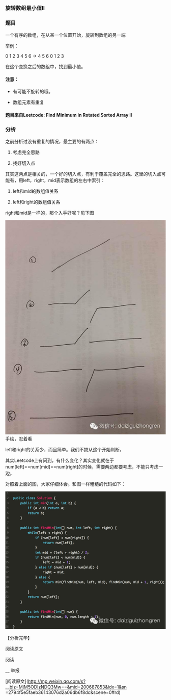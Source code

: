 ### 旋转数组最小值II

### 题目

一个有序的数组，在从某一个位置开始，旋转到数组的另一端

举例：

0 1 2 3 4 5 6 -> 4 5 6 0 1 2 3

在这个变换之后的数组中，找到最小值。

#### 注意：

  * 有可能不旋转的哦。

  * 数组元素有重复

#### 题目来自Leetcode: Find Minimum in Rotated Sorted Array II

### 分析

之前分析过没有重复的情况，最主要的有两点：

  1. 考虑完全思路

  2. 找好切入点

其实这两点是相关的，一个好的切入点，有利于覆盖完全的思路。这里的切入点可能有，用left，right，mid表示数组的左右中索引：

  1. left和mid的数组值关系

  2. left和right的数组值关系

right和mid是一样的，那个入手好呢？见下图

![](_resources/【Leetcode】旋转数组最小值IIimage0.jpg)手绘，忍着看

left和right的关系少，而且简单。我们不妨从这个开始判断。

其实Leetcode上有问到，有什么变化？其实变化就在于num[left]==num[mid]==num[right]的时候，需要两边都要考虑，不能只考虑一
边。

对照着上面的图，大家仔细体会。和图一样粗糙的代码如下：

![](_resources/【Leetcode】旋转数组最小值IIimage1.jpg)

  

【分析完毕】

阅读原文

阅读

__ 举报

[阅读原文](http://mp.weixin.qq.com/s?__biz=MjM5ODIzNDQ3Mw==&mid=200687853&idx=1&sn
=2794f5e5faeb36143076d2a06db6f8dc&scene=0#rd)

